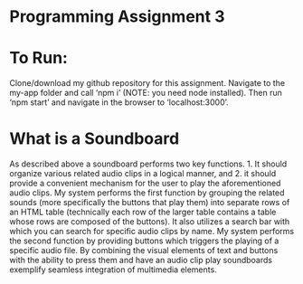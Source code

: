 # Programming Assignment 3

# To Run:
Clone/download my github repository for this assignment. 
Navigate to the my-app folder and call ‘npm i’ (NOTE: you need node installed). 
Then run ‘npm start’ and navigate in the browser to ‘localhost:3000’.

# What is a Soundboard
As described above a soundboard performs two key functions. 1. It should organize various related audio clips in a logical manner, and 2. it should provide a convenient mechanism for the user to play the aforementioned audio clips. My system performs the first function by grouping the related sounds (more specifically the buttons that play them) into separate rows of an HTML table (technically each row of the larger table contains a table whose rows are composed of the buttons). It also utilizes a search bar with which you can search for specific audio clips by name. My system performs the second function by providing buttons which triggers the playing of a specific audio file. By combining the visual elements of text and buttons with the ability to press them and have an audio clip play soundboards exemplify seamless integration of multimedia elements.

